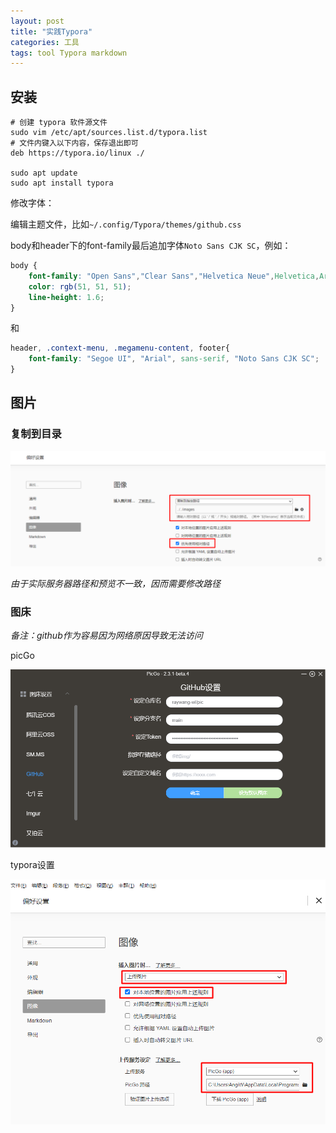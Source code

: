```yaml
---
layout: post
title: "实践Typora"
categories: 工具
tags: tool Typora markdown
---
```


## 安装

```shell
# 创建 typora 软件源文件
sudo vim /etc/apt/sources.list.d/typora.list
# 文件内键入以下内容，保存退出即可
deb https://typora.io/linux ./

sudo apt update
sudo apt install typora
```

修改字体：

编辑主题文件，比如`~/.config/Typora/themes/github.css`

body和header下的font-family最后追加字体`Noto Sans CJK SC`，例如：

```css
body {
    font-family: "Open Sans","Clear Sans","Helvetica Neue",Helvetica,Arial,sans-serif,"Noto Sans CJK SC";
    color: rgb(51, 51, 51);
    line-height: 1.6;
}
```

和

```css
header, .context-menu, .megamenu-content, footer{
    font-family: "Segoe UI", "Arial", sans-serif, "Noto Sans CJK SC";
}
```

## 图片

### 复制到目录

![image-20220725111552279](/images/image-20220725111552279.png)

*由于实际服务器路径和预览不一致，因而需要修改路径*

### 图床

*备注：github作为容易因为网络原因导致无法访问*

picGo

![image-20220719094941278](/images/image-20220719094941278.png)

typora设置

![image-20220719095135536](/images/image-20220719095135536.png)
